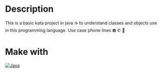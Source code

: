 # Description
This is a basic kata project in java ☕️ to understand classes and objects use in this programming language. Use case phone lines ☎️ ✆ 📔

# Make with
[![Java](https://img.shields.io/badge/java-2e84bd?style=for-the-badge&logo=java&logoColor=white&labelColor=000000)]()